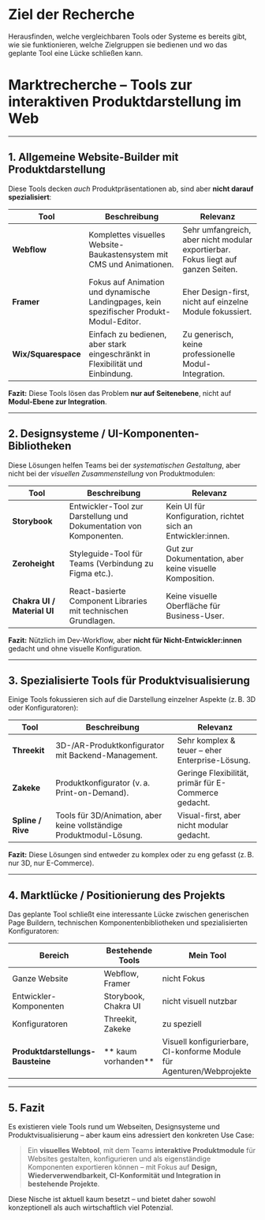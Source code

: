 # Ziel der Recherche
Herausfinden, welche vergleichbaren Tools oder Systeme es bereits gibt, wie sie funktionieren, welche Zielgruppen sie bedienen und wo das geplante Tool eine Lücke schließen kann.

# Marktrecherche – Tools zur interaktiven Produktdarstellung im Web

---

## 1. Allgemeine Website-Builder mit Produktdarstellung

Diese Tools decken *auch* Produktpräsentationen ab, sind aber **nicht darauf spezialisiert**:

| Tool            | Beschreibung                                                                 | Relevanz |
|-----------------|------------------------------------------------------------------------------|----------|
| **Webflow**     | Komplettes visuelles Website-Baukastensystem mit CMS und Animationen.        | Sehr umfangreich, aber nicht modular exportierbar. Fokus liegt auf ganzen Seiten. |
| **Framer**      | Fokus auf Animation und dynamische Landingpages, kein spezifischer Produkt-Modul-Editor. | Eher Design-first, nicht auf einzelne Module fokussiert. |
| **Wix/Squarespace** | Einfach zu bedienen, aber stark eingeschränkt in Flexibilität und Einbindung. | Zu generisch, keine professionelle Modul-Integration. |

**Fazit:** Diese Tools lösen das Problem **nur auf Seitenebene**, nicht auf **Modul-Ebene zur Integration**.

---

## 2. Designsysteme / UI-Komponenten-Bibliotheken

Diese Lösungen helfen Teams bei der *systematischen Gestaltung*, aber nicht bei der *visuellen Zusammenstellung* von Produktmodulen:

| Tool              | Beschreibung                                                         | Relevanz |
|-------------------|----------------------------------------------------------------------|----------|
| **Storybook**     | Entwickler-Tool zur Darstellung und Dokumentation von Komponenten.    | Kein UI für Konfiguration, richtet sich an Entwickler:innen. |
| **Zeroheight**    | Styleguide-Tool für Teams (Verbindung zu Figma etc.).                 | Gut zur Dokumentation, aber keine visuelle Komposition. |
| **Chakra UI / Material UI** | React-basierte Component Libraries mit technischen Grundlagen. | Keine visuelle Oberfläche für Business-User. |

**Fazit:** Nützlich im Dev-Workflow, aber **nicht für Nicht-Entwickler:innen** gedacht und ohne visuelle Konfiguration.

---

## 3. Spezialisierte Tools für Produktvisualisierung

Einige Tools fokussieren sich auf die Darstellung einzelner Aspekte (z. B. 3D oder Konfiguratoren):

| Tool         | Beschreibung                                                    | Relevanz |
|--------------|------------------------------------------------------------------|----------|
| **Threekit** | 3D-/AR-Produktkonfigurator mit Backend-Management.               | Sehr komplex & teuer – eher Enterprise-Lösung. |
| **Zakeke**   | Produktkonfigurator (v. a. Print-on-Demand).                     | Geringe Flexibilität, primär für E-Commerce gedacht. |
| **Spline / Rive** | Tools für 3D/Animation, aber keine vollständige Produktmodul-Lösung. | Visual-first, aber nicht modular gedacht. |

**Fazit:** Diese Lösungen sind entweder zu komplex oder zu eng gefasst (z. B. nur 3D, nur E-Commerce).

---

## 4. Marktlücke / Positionierung des Projekts

Das geplante Tool schließt eine interessante Lücke zwischen generischen Page Buildern, technischen Komponentenbibliotheken und spezialisierten Konfiguratoren:

| Bereich                    | Bestehende Tools                     | Mein Tool                         |
|----------------------------|--------------------------------------|-----------------------------------|
| Ganze Website              | Webflow, Framer                      | nicht Fokus                    |
| Entwickler-Komponenten     | Storybook, Chakra UI                 | nicht visuell nutzbar          |
| Konfiguratoren             | Threekit, Zakeke                     | zu speziell                    |
| **Produktdarstellungs-Bausteine** | ** kaum vorhanden**              | Visuell konfigurierbare, CI-konforme Module für Agenturen/Webprojekte |

---

## 5. Fazit

Es existieren viele Tools rund um Webseiten, Designsysteme und Produktvisualisierung – aber kaum eins adressiert den konkreten Use Case:

> Ein **visuelles Webtool**, mit dem Teams **interaktive Produktmodule** für Websites gestalten, konfigurieren und als eigenständige Komponenten exportieren können – mit Fokus auf **Design, Wiederverwendbarkeit, CI-Konformität und Integration in bestehende Projekte**.

Diese Nische ist aktuell kaum besetzt – und bietet daher sowohl konzeptionell als auch wirtschaftlich viel Potenzial.
